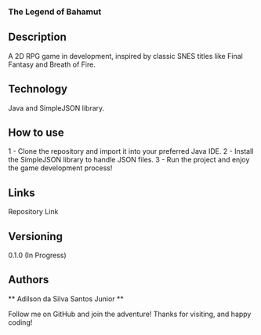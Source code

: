 ### The Legend of Bahamut

## Description
A 2D RPG game in development, inspired by classic SNES titles like Final Fantasy and Breath of Fire.

## Technology
Java and SimpleJSON library.

## How to use
1 - Clone the repository and import it into your preferred Java IDE.
2 - Install the SimpleJSON library to handle JSON files.
3 - Run the project and enjoy the game development process!

## Links
Repository Link

## Versioning
0.1.0 (In Progress)

## Authors
** Adilson da Silva Santos Junior **

Follow me on GitHub and join the adventure!
Thanks for visiting, and happy coding!
